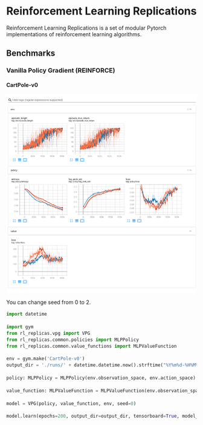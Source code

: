 # Reinforcement Learning Replications
Reinforcement Learning Replications is a set of modular Pytorch implementations of reinforcement learning algorithms.

## Benchmarks
### Vanilla Policy Gradient (REINFORCE)
#### CartPole-v0

![VPG CartPole-v0](./docs/VPG_CartPole-v0_3seeds.png)

You can change seed from 0 to 2.

```python
import datetime

import gym
from rl_replicas.vpg import VPG
from rl_replicas.common.policies import MLPPolicy
from rl_replicas.common.value_functions import MLPValueFunction

env = gym.make('CartPole-v0')
output_dir = './runs/' + datetime.datetime.now().strftime("%Y%m%d-%H%M%S")

policy: MLPPolicy = MLPPolicy(env.observation_space, env.action_space)

value_function: MLPValueFunction = MLPValueFunction(env.observation_space)

model = VPG(policy, value_function, env, seed=0)

model.learn(epochs=200, output_dir=output_dir, tensorboard=True, model_saving=True)
```
